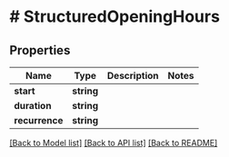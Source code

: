 # # StructuredOpeningHours

## Properties

Name | Type | Description | Notes
------------ | ------------- | ------------- | -------------
**start** | **string** |  |
**duration** | **string** |  |
**recurrence** | **string** |  |

[[Back to Model list]](../../README.md#models) [[Back to API list]](../../README.md#endpoints) [[Back to README]](../../README.md)
